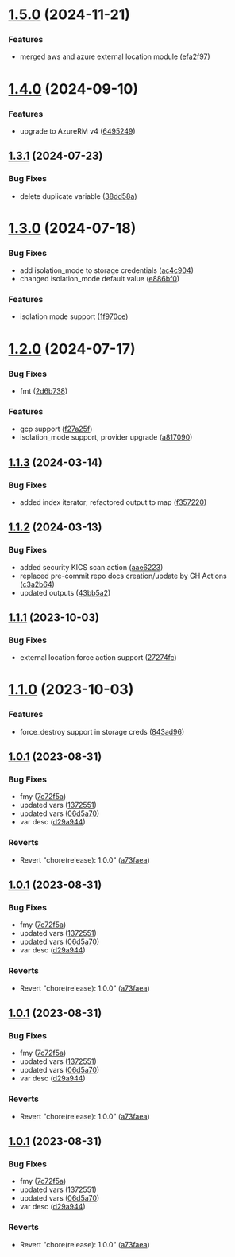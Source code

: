 # [1.5.0](https://github.com/data-platform-hq/terraform-databricks-external-location/compare/v1.4.0...v1.5.0) (2024-11-21)


### Features

* merged aws and azure external location module ([efa2f97](https://github.com/data-platform-hq/terraform-databricks-external-location/commit/efa2f979746dce4956803a48b79dea7d133d29c9))

# [1.4.0](https://github.com/data-platform-hq/terraform-databricks-external-location/compare/v1.3.1...v1.4.0) (2024-09-10)


### Features

* upgrade to AzureRM v4 ([6495249](https://github.com/data-platform-hq/terraform-databricks-external-location/commit/6495249198cd28e129da7cf8b7facdc82a43df10))

## [1.3.1](https://github.com/data-platform-hq/terraform-databricks-external-location/compare/v1.3.0...v1.3.1) (2024-07-23)


### Bug Fixes

* delete duplicate variable ([38dd58a](https://github.com/data-platform-hq/terraform-databricks-external-location/commit/38dd58a454fe05771d5cb5270fbc8f398003033b))

# [1.3.0](https://github.com/data-platform-hq/terraform-databricks-external-location/compare/v1.2.0...v1.3.0) (2024-07-18)


### Bug Fixes

* add isolation_mode to storage credentials ([ac4c904](https://github.com/data-platform-hq/terraform-databricks-external-location/commit/ac4c904bf45b824034c2007a2723fa00f3546466))
* changed isolation_mode default value ([e886bf0](https://github.com/data-platform-hq/terraform-databricks-external-location/commit/e886bf025ed8bafd0adaf3deeb6a33c03acca71b))


### Features

* isolation mode support ([1f970ce](https://github.com/data-platform-hq/terraform-databricks-external-location/commit/1f970ce20698cbf330ade24f037e709a35b18942))

# [1.2.0](https://github.com/data-platform-hq/terraform-databricks-external-location/compare/v1.1.3...v1.2.0) (2024-07-17)


### Bug Fixes

* fmt ([2d6b738](https://github.com/data-platform-hq/terraform-databricks-external-location/commit/2d6b7380caa5a4a801be3fdac29d1b0d6bb2d2fe))


### Features

* gcp support ([f27a25f](https://github.com/data-platform-hq/terraform-databricks-external-location/commit/f27a25fac8b622a021ac91d56cc461f2ab315f89))
* isolation_mode support, provider upgrade ([a817090](https://github.com/data-platform-hq/terraform-databricks-external-location/commit/a8170901d38f97863a5923853eb93dbb3d110a6e))

## [1.1.3](https://github.com/data-platform-hq/terraform-databricks-external-location/compare/v1.1.2...v1.1.3) (2024-03-14)


### Bug Fixes

* added index iterator; refactored output to map ([f357220](https://github.com/data-platform-hq/terraform-databricks-external-location/commit/f357220dba32c513c6530a274baf4032be848c49))

## [1.1.2](https://github.com/data-platform-hq/terraform-databricks-external-location/compare/v1.1.1...v1.1.2) (2024-03-13)


### Bug Fixes

* added security KICS scan action ([aae6223](https://github.com/data-platform-hq/terraform-databricks-external-location/commit/aae6223432a4a3a5ffac392e241959a748a27b40))
* replaced pre-commit repo docs creation/update by GH Actions ([c3a2b64](https://github.com/data-platform-hq/terraform-databricks-external-location/commit/c3a2b643a4d1d0be3b89b4d49e619af8c34a8b05))
* updated outputs ([43bb5a2](https://github.com/data-platform-hq/terraform-databricks-external-location/commit/43bb5a2dd1fcc462851f158b68009fca6b25dd88))

## [1.1.1](https://github.com/data-platform-hq/terraform-databricks-external-location/compare/v1.1.0...v1.1.1) (2023-10-03)


### Bug Fixes

* external location force action support ([27274fc](https://github.com/data-platform-hq/terraform-databricks-external-location/commit/27274fcd55efba62f6491deb37d88e5b8563d92a))

# [1.1.0](https://github.com/data-platform-hq/terraform-databricks-external-location/compare/v1.0.1...v1.1.0) (2023-10-03)


### Features

* force_destroy support in storage creds ([843ad96](https://github.com/data-platform-hq/terraform-databricks-external-location/commit/843ad96cd9f399ed98a506eebeeb1c9ca21fbace))

## [1.0.1](https://github.com/data-platform-hq/terraform-databricks-external-location/compare/v1.0.0...v1.0.1) (2023-08-31)


### Bug Fixes

* fmy ([7c72f5a](https://github.com/data-platform-hq/terraform-databricks-external-location/commit/7c72f5af4db8ccd7d2d8cb7cc59159b511777497))
* updated vars ([1372551](https://github.com/data-platform-hq/terraform-databricks-external-location/commit/137255148695c63fba8e73363ccdf51264767ce4))
* updated vars ([06d5a70](https://github.com/data-platform-hq/terraform-databricks-external-location/commit/06d5a70e7ea652851f6d4367d593d2bfedc36a18))
* var desc ([d29a944](https://github.com/data-platform-hq/terraform-databricks-external-location/commit/d29a94484a621932186fcef315019730909dc8ae))


### Reverts

* Revert "chore(release): 1.0.0" ([a73faea](https://github.com/data-platform-hq/terraform-databricks-external-location/commit/a73faea369512e11a742f8d604fe56f561b45e8f))

## [1.0.1](https://github.com/data-platform-hq/terraform-databricks-external-location/compare/v1.0.0...v1.0.1) (2023-08-31)


### Bug Fixes

* fmy ([7c72f5a](https://github.com/data-platform-hq/terraform-databricks-external-location/commit/7c72f5af4db8ccd7d2d8cb7cc59159b511777497))
* updated vars ([1372551](https://github.com/data-platform-hq/terraform-databricks-external-location/commit/137255148695c63fba8e73363ccdf51264767ce4))
* updated vars ([06d5a70](https://github.com/data-platform-hq/terraform-databricks-external-location/commit/06d5a70e7ea652851f6d4367d593d2bfedc36a18))
* var desc ([d29a944](https://github.com/data-platform-hq/terraform-databricks-external-location/commit/d29a94484a621932186fcef315019730909dc8ae))


### Reverts

* Revert "chore(release): 1.0.0" ([a73faea](https://github.com/data-platform-hq/terraform-databricks-external-location/commit/a73faea369512e11a742f8d604fe56f561b45e8f))

## [1.0.1](https://github.com/data-platform-hq/terraform-databricks-external-location/compare/v1.0.0...v1.0.1) (2023-08-31)


### Bug Fixes

* fmy ([7c72f5a](https://github.com/data-platform-hq/terraform-databricks-external-location/commit/7c72f5af4db8ccd7d2d8cb7cc59159b511777497))
* updated vars ([1372551](https://github.com/data-platform-hq/terraform-databricks-external-location/commit/137255148695c63fba8e73363ccdf51264767ce4))
* updated vars ([06d5a70](https://github.com/data-platform-hq/terraform-databricks-external-location/commit/06d5a70e7ea652851f6d4367d593d2bfedc36a18))
* var desc ([d29a944](https://github.com/data-platform-hq/terraform-databricks-external-location/commit/d29a94484a621932186fcef315019730909dc8ae))


### Reverts

* Revert "chore(release): 1.0.0" ([a73faea](https://github.com/data-platform-hq/terraform-databricks-external-location/commit/a73faea369512e11a742f8d604fe56f561b45e8f))

## [1.0.1](https://github.com/data-platform-hq/terraform-databricks-external-location/compare/v1.0.0...v1.0.1) (2023-08-31)


### Bug Fixes

* fmy ([7c72f5a](https://github.com/data-platform-hq/terraform-databricks-external-location/commit/7c72f5af4db8ccd7d2d8cb7cc59159b511777497))
* updated vars ([1372551](https://github.com/data-platform-hq/terraform-databricks-external-location/commit/137255148695c63fba8e73363ccdf51264767ce4))
* updated vars ([06d5a70](https://github.com/data-platform-hq/terraform-databricks-external-location/commit/06d5a70e7ea652851f6d4367d593d2bfedc36a18))
* var desc ([d29a944](https://github.com/data-platform-hq/terraform-databricks-external-location/commit/d29a94484a621932186fcef315019730909dc8ae))


### Reverts

* Revert "chore(release): 1.0.0" ([a73faea](https://github.com/data-platform-hq/terraform-databricks-external-location/commit/a73faea369512e11a742f8d604fe56f561b45e8f))

